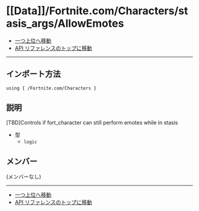# [[Data]]/Fortnite.com/Characters/stasis_args/AllowEmotes

- [一つ上位へ移動](../main.md)
- [API リファレンスのトップに移動](../../../../main.md)

---

## インポート方法

```verse
using { /Fortnite.com/Characters }
```

## 説明

[TBD]Controls if fort_character can still perform emotes while in stasis

- 型
  - `logic`

## メンバー

(メンバーなし)

---

- [一つ上位へ移動](../main.md)
- [API リファレンスのトップに移動](../../../../main.md)
